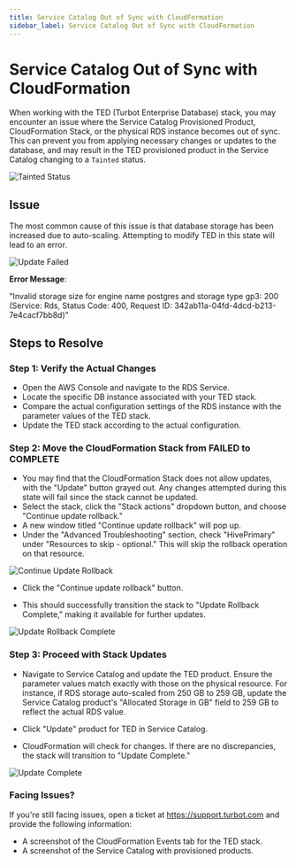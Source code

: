 ```yaml
---
title: Service Catalog Out of Sync with CloudFormation
sidebar_label: Service Catalog Out of Sync with CloudFormation
---
```


# Service Catalog Out of Sync with CloudFormation

When working with the TED (Turbot Enterprise Database) stack, you may encounter an issue where the Service Catalog Provisioned Product, CloudFormation Stack, or the physical RDS instance becomes out of sync. This can prevent you from applying necessary changes or updates to the database, and may result in the TED provisioned product in the Service Catalog changing to a `Tainted` status.

![Tainted Status](/images/docs/guardrails/runbooks/troubleshooting/update-ted/service-catalog-out-of-sync/ted-tained-status.png)

## Issue

The most common cause of this issue is that database storage has been increased due to auto-scaling. Attempting to modify TED in this state will lead to an error.

![Update Failed](/images/docs/guardrails/runbooks/troubleshooting/update-ted/service-catalog-out-of-sync/invalid-storage-size.png)

**Error Message**:

"Invalid storage size for engine name postgres and storage type gp3: 200 (Service: Rds, Status Code: 400, Request ID: 342ab11a-04fd-4dcd-b213-7e4cacf7bb8d)"

## Steps to Resolve

### Step 1: Verify the Actual Changes

  - Open the AWS Console and navigate to the RDS Service.
  - Locate the specific DB instance associated with your TED stack.
  - Compare the actual configuration settings of the RDS instance with the parameter values of the TED stack.
  - Update the TED stack according to the actual configuration. 

### Step 2: Move the CloudFormation Stack from FAILED to COMPLETE

- You may find that the CloudFormation Stack does not allow updates, with the "Update" button grayed out. Any changes attempted during this state will fail since the stack cannot be updated.
- Select the stack, click the "Stack actions" dropdown button, and choose "Continue update rollback."
- A new window titled "Continue update rollback" will pop up.
- Under the "Advanced Troubleshooting" section, check "HivePrimary" under "Resources to skip - optional." This will skip the rollback operation on that resource.

![Continue Update Rollback](/images/docs/guardrails/runbooks/troubleshooting/update-ted/service-catalog-out-of-sync/continue-update-rollback.png)

- Click the "Continue update rollback" button.

- This should successfully transition the stack to "Update Rollback Complete," making it available for further updates.

![Update Rollback Complete](/images/docs/guardrails/runbooks/troubleshooting/update-ted/service-catalog-out-of-sync/update-rollback-complete.png)

### Step 3: Proceed with Stack Updates

- Navigate to Service Catalog and update the TED product. Ensure the parameter values match exactly with those on the physical resource. For instance, if RDS storage auto-scaled from 250 GB to 259 GB, update the Service Catalog product's "Allocated Storage in GB" field to 259 GB to reflect the actual RDS value.

- Click "Update" product for TED in Service Catalog.

- CloudFormation will check for changes. If there are no discrepancies, the stack will transition to "Update Complete."

![Update Complete](/images/docs/guardrails/runbooks/troubleshooting/update-ted/service-catalog-out-of-sync/update-complete.png)

### Facing Issues?

If you're still facing issues, open a ticket at https://support.turbot.com and provide the following information:

- A screenshot of the CloudFormation Events tab for the TED stack.
- A screenshot of the Service Catalog with provisioned products.